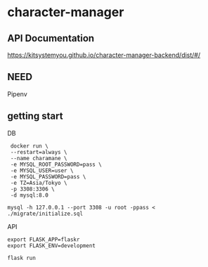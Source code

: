 # character-manager

## API Documentation
https://kitsystemyou.github.io/character-manager-backend/dist/#/

## NEED
Pipenv

## getting start
DB

```
 docker run \
 --restart=always \
 --name charamane \
 -e MYSQL_ROOT_PASSWORD=pass \
 -e MYSQL_USER=user \
 -e MYSQL_PASSWORD=pass \
 -e TZ=Asia/Tokyo \
 -p 3308:3306 \
 -d mysql:8.0

mysql -h 127.0.0.1 --port 3308 -u root -ppass < ./migrate/initialize.sql
```


API

```
export FLASK_APP=flaskr
export FLASK_ENV=development

flask run
```